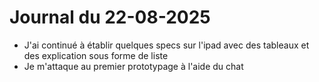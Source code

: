 # Journal du 22-08-2025

- J'ai continué à établir quelques specs sur l'ipad avec des tableaux et des explication sous forme de liste
- Je m'attaque au premier prototypage à l'aide du chat
